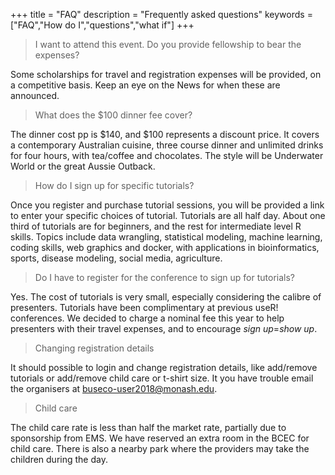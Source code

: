 +++
title = "FAQ"
description = "Frequently asked questions"
keywords = ["FAQ","How do I","questions","what if"]
+++

> I want to attend this event. Do you provide fellowship to bear the expenses?

Some scholarships for travel and registration expenses will be provided, on a competitive basis. Keep an eye on the News for when these are announced. 

> What does the $100 dinner fee cover?

The dinner cost pp is $140, and $100 represents a discount price. It covers a contemporary Australian cuisine, three course dinner and unlimited drinks for four hours, with tea/coffee and chocolates. The style will be Underwater World or the great Aussie Outback.

> How do I sign up for specific tutorials?

Once you register and purchase tutorial sessions, you will be provided a link to enter your specific choices of tutorial. Tutorials are all half day. About one third of tutorials are for beginners, and the rest for intermediate level R skills. Topics include data wrangling, statistical modeling, machine learning, coding skills, web graphics and docker, with applications in bioinformatics, sports, disease modeling, social media,  agriculture.

> Do I have to register for the conference to sign up for tutorials?

Yes. The cost of tutorials is very small, especially considering the calibre of presenters. Tutorials have been complimentary at previous useR! conferences. We decided to charge a nominal fee this year to help presenters with their travel expenses, and to encourage *sign up*=*show up*.

> Changing registration details

It should possible to login and change registration details, like add/remove tutorials or add/remove child care or t-shirt size. It you have trouble email the organisers at buseco-user2018@monash.edu.

> Child care 

The child care rate is less than half the market rate, partially due to sponsorship from EMS. We have reserved an extra room in the BCEC for child care. There is also a nearby park where the providers may take the children during the day.
